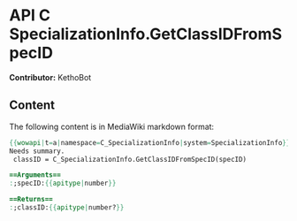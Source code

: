 # API C SpecializationInfo.GetClassIDFromSpecID

**Contributor:** KethoBot

## Content

The following content is in MediaWiki markdown format:

```mediawiki
{{wowapi|t=a|namespace=C_SpecializationInfo|system=SpecializationInfo}}
Needs summary.
 classID = C_SpecializationInfo.GetClassIDFromSpecID(specID)

==Arguments==
:;specID:{{apitype|number}}

==Returns==
:;classID:{{apitype|number?}}
```
